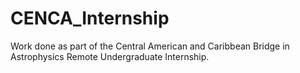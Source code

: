 # CENCA_Internship
Work done as part of the Central American and Caribbean Bridge in Astrophysics Remote Undergraduate Internship.
